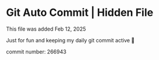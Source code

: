 # Git Auto Commit | Hidden File

This file was added Feb 12, 2025

Just for fun and keeping my daily git commit active 🤪

commit number: 266943
